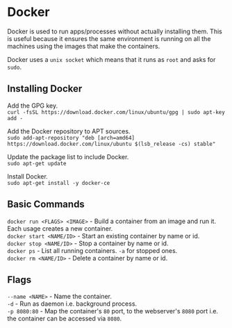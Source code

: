 # Docker

Docker is used to run apps/processes without actually installing them. This is useful because it ensures the same environment is running on all the machines using the images that make the containers.  

Docker uses a `unix socket` which means that it runs as `root` and asks for `sudo`.  

## Installing Docker

Add the GPG key.  
`curl -fsSL https://download.docker.com/linux/ubuntu/gpg | sudo apt-key add -`

Add the Docker repository to APT sources.  
`sudo add-apt-repository "deb [arch=amd64] https://download.docker.com/linux/ubuntu $(lsb_release -cs) stable"`

Update the package list to include Docker.  
`sudo apt-get update`

Install Docker.  
`sudo apt-get install -y docker-ce`

## Basic Commands

`docker run <FLAGS> <IMAGE>` - Build a container from an image and run it. Each usage creates a new container.  
`docker start <NAME/ID>` - Start an existing container by name or id.  
`docker stop <NAME/ID>` - Stop a container by name or id.  
`docker ps` - List all running containers. `-a` for stopped ones.  
`docker rm <NAME/ID>` - Delete a container by name or id.    

## Flags  

`--name <NAME>` - Name the container.  
`-d` - Run as daemon i.e. background process.  
`-p 8080:80` - Map the container's `80` port, to the webserver's `8080` port i.e. the container can be accessed via `8080`.   
